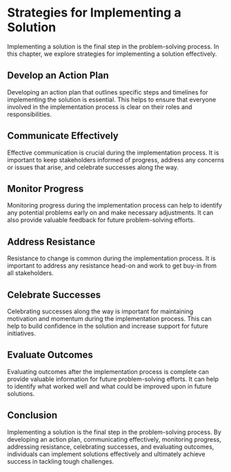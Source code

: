 Strategies for Implementing a Solution
==========================================================================

Implementing a solution is the final step in the problem-solving process. In this chapter, we explore strategies for implementing a solution effectively.

Develop an Action Plan
----------------------

Developing an action plan that outlines specific steps and timelines for implementing the solution is essential. This helps to ensure that everyone involved in the implementation process is clear on their roles and responsibilities.

Communicate Effectively
-----------------------

Effective communication is crucial during the implementation process. It is important to keep stakeholders informed of progress, address any concerns or issues that arise, and celebrate successes along the way.

Monitor Progress
----------------

Monitoring progress during the implementation process can help to identify any potential problems early on and make necessary adjustments. It can also provide valuable feedback for future problem-solving efforts.

Address Resistance
------------------

Resistance to change is common during the implementation process. It is important to address any resistance head-on and work to get buy-in from all stakeholders.

Celebrate Successes
-------------------

Celebrating successes along the way is important for maintaining motivation and momentum during the implementation process. This can help to build confidence in the solution and increase support for future initiatives.

Evaluate Outcomes
-----------------

Evaluating outcomes after the implementation process is complete can provide valuable information for future problem-solving efforts. It can help to identify what worked well and what could be improved upon in future solutions.

Conclusion
----------

Implementing a solution is the final step in the problem-solving process. By developing an action plan, communicating effectively, monitoring progress, addressing resistance, celebrating successes, and evaluating outcomes, individuals can implement solutions effectively and ultimately achieve success in tackling tough challenges.


